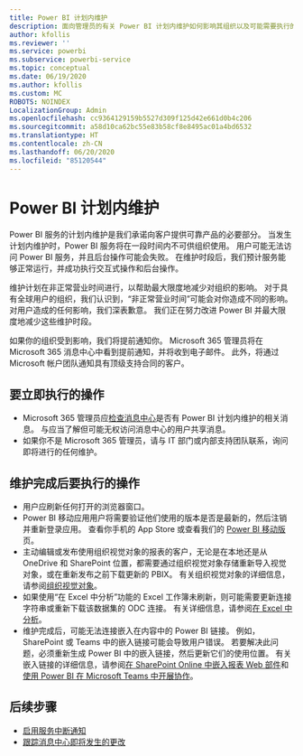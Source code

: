 ```yaml
---
title: Power BI 计划内维护
description: 面向管理员的有关 Power BI 计划内维护如何影响其组织以及可能需要执行的后续步骤的信息。
author: kfollis
ms.reviewer: ''
ms.service: powerbi
ms.subservice: powerbi-service
ms.topic: conceptual
ms.date: 06/19/2020
ms.author: kfollis
ms.custom: MC
ROBOTS: NOINDEX
LocalizationGroup: Admin
ms.openlocfilehash: cc9364129159b5527d309f125d42e661d0b4c206
ms.sourcegitcommit: a58d10ca62bc55e83b58cf8e8495ac01a4bd6532
ms.translationtype: HT
ms.contentlocale: zh-CN
ms.lasthandoff: 06/20/2020
ms.locfileid: "85120544"
---
```

# <a name="power-bi-planned-maintenance"></a>Power BI 计划内维护

Power BI 服务的计划内维护是我们承诺向客户提供可靠产品的必要部分。 当发生计划内维护时，Power BI 服务将在一段时间内不可供组织使用。 用户可能无法访问 Power BI 服务，并且后台操作可能会失败。 在维护时段后，我们预计服务能够正常运行，并成功执行交互式操作和后台操作。  

维护计划在非正常营业时间进行，以帮助最大限度地减少对组织的影响。 对于具有全球用户的组织，我们认识到，“非正常营业时间”可能会对你造成不同的影响。 对用户造成的任何影响，我们深表歉意。 我们正在努力改进 Power BI 并最大限度地减少这些维护时段。

如果你的组织受到影响，我们将提前通知你。 Microsoft 365 管理员将在 Microsoft 365 消息中心中看到提前通知，并将收到电子邮件。 此外，将通过 Microsoft 帐户团队通知具有顶级支持合同的客户。

## <a name="actions-to-take-now"></a>要立即执行的操作

* Microsoft 365 管理员应[检查消息中心](https://admin.microsoft.com/Adminportal/Home#/MessageCenter)是否有 Power BI 计划内维护的相关消息。 与应当了解但可能无权访问消息中心的用户共享消息。
* 如果你不是 Microsoft 365 管理员，请与 IT 部门或内部支持团队联系，询问即将进行的任何维护。

## <a name="actions-to-take-when-maintenance-is-complete"></a>维护完成后要执行的操作

* 用户应刷新任何打开的浏览器窗口。
* Power BI 移动应用用户将需要验证他们使用的版本是否是最新的，然后注销并重新登录应用。 查看你手机的 App Store 或查看我们的 [Power BI 移动版](https://powerbi.microsoft.com/mobile/)页。
* 主动编辑或发布使用组织视觉对象的报表的客户，无论是在本地还是从 OneDrive 和 SharePoint 位置，都需要通过组织视觉对象存储重新导入视觉对象，或在重新发布之前下载更新的 PBIX。 有关组织视觉对象的详细信息，请参阅[组织视觉对象](service-admin-portal.md#organization-visuals)。
* 如果使用“在 Excel 中分析”功能的 Excel 工作簿未刷新，则可能需要更新连接字符串或重新下载该数据集的 ODC 连接。 有关详细信息，请参阅[在 Excel 中分析](../collaborate-share/service-analyze-in-excel.md#connect-to-power-bi-data)。
* 维护完成后，可能无法连接嵌入在内容中的 Power BI 链接。 例如，SharePoint 或 Teams 中的嵌入链接可能会导致用户错误。 若要解决此问题，必须重新生成 Power BI 中的嵌入链接，然后更新它们的使用位置。 有关嵌入链接的详细信息，请参阅[在 SharePoint Online 中嵌入报表 Web 部件](../collaborate-share/service-embed-report-spo.md)和[使用 Power BI 在 Microsoft Teams 中开展协作](../collaborate-share/service-embed-report-microsoft-teams.md)。

## <a name="next-steps"></a>后续步骤

* [启用服务中断通知](service-interruption-notifications.md)
* [跟踪消息中心即将发生的更改](https://docs.microsoft.com/microsoft-365/admin/manage/message-center?view=o365-worldwide)
